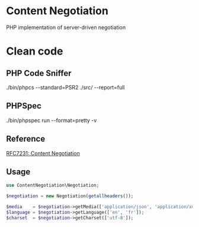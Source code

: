 # Content Negotiation

PHP implementation of server-driven negotiation

# Clean code

## PHP Code Sniffer
./bin/phpcs --standard=PSR2 ./src/ --report=full

## PHPSpec
./bin/phpspec run --format=pretty -v

## Reference

[RFC7231: Content Negotiation](https://tools.ietf.org/html/rfc7231#section-5.3)

## Usage

```php
use ContentNegotiation\Negotiation;

$negotiation = new Negotiation(getallheaders());

$media    = $negotiation->getMedia(['application/json', 'application/xml']);
$language = $negotiation->getLanguage(['en', 'fr']);
$charset  = $negotiation->getCharset(['utf-8']);

```

